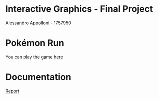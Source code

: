 # Interactive Graphics - Final Project
Alessandro Appolloni - 1757950

# Pokémon Run
You can play the game [here](https://sapienzainteractivegraphicscourse.github.io/final-project-alessandroappolloni/)

# Documentation
[Report](documentation/Report_Final_Project_Alessandro_Appolloni_1757950.pdf)


